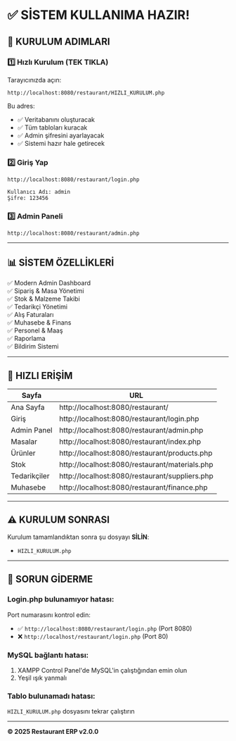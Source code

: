 # ✅ SİSTEM KULLANIMA HAZIR!

## 🚀 KURULUM ADIMLARI

### 1️⃣ Hızlı Kurulum (TEK TIKLA)
Tarayıcınızda açın:
```
http://localhost:8080/restaurant/HIZLI_KURULUM.php
```

Bu adres:
- ✅ Veritabanını oluşturacak
- ✅ Tüm tabloları kuracak  
- ✅ Admin şifresini ayarlayacak
- ✅ Sistemi hazır hale getirecek

### 2️⃣ Giriş Yap
```
http://localhost:8080/restaurant/login.php

Kullanıcı Adı: admin
Şifre: 123456
```

### 3️⃣ Admin Paneli
```
http://localhost:8080/restaurant/admin.php
```

---

## 📊 SİSTEM ÖZELLİKLERİ

✅ Modern Admin Dashboard  
✅ Sipariş & Masa Yönetimi  
✅ Stok & Malzeme Takibi  
✅ Tedarikçi Yönetimi  
✅ Alış Faturaları  
✅ Muhasebe & Finans  
✅ Personel & Maaş  
✅ Raporlama  
✅ Bildirim Sistemi  

---

## 🎯 HIZLI ERİŞİM

| Sayfa | URL |
|-------|-----|
| Ana Sayfa | http://localhost:8080/restaurant/ |
| Giriş | http://localhost:8080/restaurant/login.php |
| Admin Panel | http://localhost:8080/restaurant/admin.php |
| Masalar | http://localhost:8080/restaurant/index.php |
| Ürünler | http://localhost:8080/restaurant/products.php |
| Stok | http://localhost:8080/restaurant/materials.php |
| Tedarikçiler | http://localhost:8080/restaurant/suppliers.php |
| Muhasebe | http://localhost:8080/restaurant/finance.php |

---

## ⚠️ KURULUM SONRASI

Kurulum tamamlandıktan sonra şu dosyayı **SİLİN**:
- `HIZLI_KURULUM.php`

---

## 🔧 SORUN GİDERME

### Login.php bulunamıyor hatası:
Port numarasını kontrol edin:
- ✅ `http://localhost:8080/restaurant/login.php` (Port 8080)
- ❌ `http://localhost/restaurant/login.php` (Port 80)

### MySQL bağlantı hatası:
1. XAMPP Control Panel'de MySQL'in çalıştığından emin olun
2. Yeşil ışık yanmalı

### Tablo bulunamadı hatası:
`HIZLI_KURULUM.php` dosyasını tekrar çalıştırın

---

**© 2025 Restaurant ERP v2.0.0**
